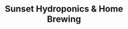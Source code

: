 ---
title: "Sunset Hydroponics & Home Brewing"
url: /dewitt/sunset-hydroponics-and-home-brewing/
shop: doityourself
---